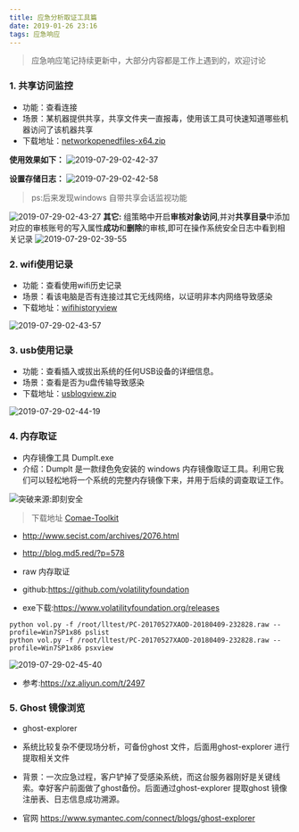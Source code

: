 ```yaml
---
title: 应急分析取证工具篇
date: 2019-01-26 23:16
tags: 应急响应
---
```


>应急响应笔记持续更新中，大部分内容都是工作上遇到的，欢迎讨论

### 1. 共享访问监控
- 功能：查看连接
- 场景：某机器提供共享，共享文件夹一直报毒，使用该工具可快速知道哪些机器访问了该机器共享
- 下载地址：[networkopenedfiles-x64.zip](http://www.nirsoft.net/utils/networkopenedfiles-x64.zip)

**使用效果如下：**
![2019-07-29-02-42-37](https://wolvez.oss-cn-hangzhou.aliyuncs.com/cf74d7647803cf1df3e9681447abdb5a.png)

**设置存储日志：**
![2019-07-29-02-42-58](https://wolvez.oss-cn-hangzhou.aliyuncs.com/4ae41839c00bf802df062cc0b8f888ea.png)

>ps:后来发现windows 自带共享会话监视功能

![2019-07-29-02-43-27](https://wolvez.oss-cn-hangzhou.aliyuncs.com/492f6a446ac1ccdbb1bb9785f3e7524a.png)
**其它:**
组策略中开启**审核对象访问**,并对**共享目录**中添加对应的审核账号的写入属性**成功**和**删除**的审核,即可在操作系统安全日志中看到相关记录
![2019-07-29-02-39-55](https://wolvez.oss-cn-hangzhou.aliyuncs.com/f5951b7fa73a21e77638f9c64e473c3b.png)

### 2. wifi使用记录
- 功能：查看使用wifi历史记录
- 场景：看该电脑是否有连接过其它无线网络，以证明非本内网络导致感染
- 下载地址：[wifihistoryview](http://www.nirsoft.net/utils/wifihistoryview.zip)
  
![2019-07-29-02-43-57](https://wolvez.oss-cn-hangzhou.aliyuncs.com/1e444bd284979447c123f80e7945693c.png)

### 3. usb使用记录
- 功能：查看插入或拔出系统的任何USB设备的详细信息。
- 场景：查看是否为u盘传输导致感染
- 下载地址：[usblogview.zip](https://www.nirsoft.net/utils/usblogview.zip)

![2019-07-29-02-44-19](https://wolvez.oss-cn-hangzhou.aliyuncs.com/83dbf2e863f4b81328df571368e1e3de.png)

### 4. 内存取证
- 内存镜像工具 DumpIt.exe
- 介绍：DumpIt 是一款绿色免安装的 windows 内存镜像取证工具。利用它我们可以轻松地将一个系统的完整内存镜像下来，并用于后续的调查取证工作。
  
![突破来源:即刻安全](https://wolvez.oss-cn-hangzhou.aliyuncs.com/57b13d67c449a4294454557d7002fed3.png)
>下载地址 [Comae-Toolkit](https://my.comae.io/tools)
- http://www.secist.com/archives/2076.html
- http://blog.md5.red/?p=578

- raw 内存取证
- github:https://github.com/volatilityfoundation
- exe下载:https://www.volatilityfoundation.org/releases
  
```
python vol.py -f /root/lltest/PC-20170527XAOD-20180409-232828.raw --profile=Win7SP1x86 pslist
python vol.py -f /root/lltest/PC-20170527XAOD-20180409-232828.raw --profile=Win7SP1x86 psxview
```
![2019-07-29-02-45-40](https://wolvez.oss-cn-hangzhou.aliyuncs.com/ee03222c2bccbf497ae37f7173ec6a53.png)

- 参考:https://xz.aliyun.com/t/2497


### 5. Ghost 镜像浏览
- ghost-explorer 
- 系统比较复杂不便现场分析，可备份ghost 文件，后面用ghost-explorer 进行提取相关文件
- 背景：一次应急过程，客户铲掉了受感染系统，而这台服务器刚好是关键线索。幸好客户前面做了ghost备份。后面通过ghost-explorer  提取ghost 镜像注册表、日志信息成功溯源。

- 官网 https://www.symantec.com/connect/blogs/ghost-explorer 
